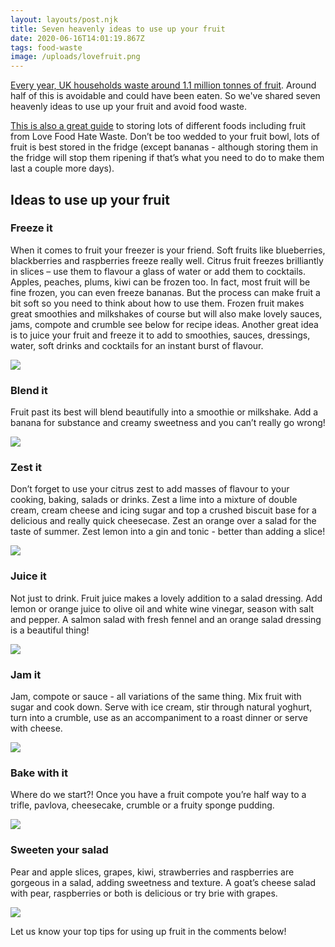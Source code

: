 ```yaml
---
layout: layouts/post.njk
title: Seven heavenly ideas to use up your fruit
date: 2020-06-16T14:01:19.867Z
tags: food-waste
image: /uploads/lovefruit.png
---
```

[Every year, UK households waste around 1.1 million tonnes of fruit](https://www.wrap.org.uk/sites/files/wrap/WRAP%20Fruit%2015%20-%20final.pdf). Around half of this is avoidable and could have been eaten. So we've shared seven heavenly ideas to use up your fruit and avoid food waste.

[This is also a great guide](https://lovefoodhatewaste.com/article/food-storage-a-z) to storing lots of different foods including fruit from Love Food Hate Waste. Don’t be too wedded to your fruit bowl, lots of fruit is best stored in the fridge (except bananas - although storing them in the fridge will stop them ripening if that’s what you need to do to make them last a couple more days).

## Ideas to use up your fruit

### Freeze it

When it comes to fruit your freezer is your friend. Soft fruits like blueberries, blackberries and raspberries freeze really well. Citrus fruit freezes brilliantly in slices – use them to flavour a glass of water or add them to cocktails. Apples, peaches, plums, kiwi can be frozen too. In fact, most fruit will be fine frozen, you can even freeze bananas. But the process can make fruit a bit soft so you need to think about how to use them. Frozen fruit makes great smoothies and milkshakes of course but will also make lovely sauces, jams, compote and crumble see below for recipe ideas. Another great idea is to juice your fruit and freeze it to add to smoothies, sauces, dressings, water, soft drinks and cocktails for an instant burst of flavour.

![](/uploads/freeze.png)

### Blend it

Fruit past its best will blend beautifully into a smoothie or milkshake. Add a banana for substance and creamy sweetness and you can’t really go wrong!

![](/uploads/blend.png)

### Zest it

Don’t forget to use your citrus zest to add masses of flavour to your cooking, baking, salads or drinks. Zest a lime into a mixture of double cream, cream cheese and icing sugar and top a crushed biscuit base for a delicious and really quick cheesecase. Zest an orange over a salad for the taste of summer. Zest lemon into a gin and tonic - better than adding a slice! 

![](/uploads/zest.png)

### Juice it

Not just to drink. Fruit juice makes a lovely addition to a salad dressing. Add lemon or orange juice to olive oil and white wine vinegar, season with salt and pepper. A salmon salad with fresh fennel and an orange salad dressing is a beautiful thing!

![](/uploads/juice.png)

### Jam it

Jam, compote or sauce - all variations of the same thing. Mix fruit with sugar and cook down. Serve with ice cream, stir through natural yoghurt, turn into a crumble, use as an accompaniment to a roast dinner or serve with cheese.

![](/uploads/jam.png)

### Bake with it

Where do we start?! Once you have a fruit compote you’re half way to a trifle, pavlova, cheesecake, crumble or a fruity sponge pudding. 

![](/uploads/bake.png)

### Sweeten your salad

Pear and apple slices, grapes, kiwi, strawberries and raspberries are gorgeous in a salad, adding sweetness and texture. A goat’s cheese salad with pear, raspberries or both is delicious or try brie with grapes.

![](/uploads/sweetensalad.png)

Let us know your top tips for using up fruit in the comments below!